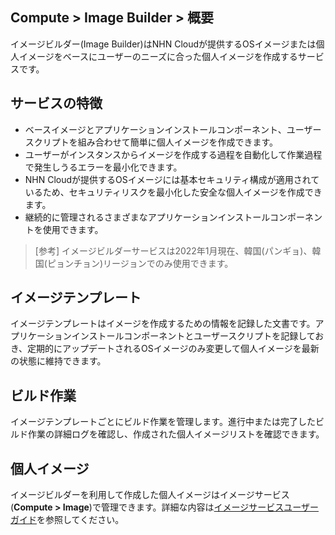 ## Compute > Image Builder > 概要

イメージビルダー(Image Builder)はNHN Cloudが提供するOSイメージまたは個人イメージをベースにユーザーのニーズに合った個人イメージを作成するサービスです。

## サービスの特徴
* ベースイメージとアプリケーションインストールコンポーネント、ユーザースクリプトを組み合わせて簡単に個人イメージを作成できます。
* ユーザーがインスタンスからイメージを作成する過程を自動化して作業過程で発生しうるエラーを最小化できます。
* NHN Cloudが提供するOSイメージには基本セキュリティ構成が適用されているため、セキュリティリスクを最小化した安全な個人イメージを作成できます。
* 継続的に管理されるさまざまなアプリケーションインストールコンポーネントを使用できます。

> [参考]
> イメージビルダーサービスは2022年1月現在、韓国(パンギョ)、韓国(ピョンチョン)リージョンでのみ使用できます。

## イメージテンプレート
イメージテンプレートはイメージを作成するための情報を記録した文書です。アプリケーションインストールコンポーネントとユーザースクリプトを記録しておき、定期的にアップデートされるOSイメージのみ変更して個人イメージを最新の状態に維持できます。

## ビルド作業
イメージテンプレートごとにビルド作業を管理します。進行中または完了したビルド作業の詳細ログを確認し、作成された個人イメージリストを確認できます。

## 個人イメージ
イメージビルダーを利用して作成した個人イメージはイメージサービス(**Compute > Image**)で管理できます。詳細な内容は[イメージサービスユーザーガイド](/Compute/Image/ko/overview/)を参照してください。
